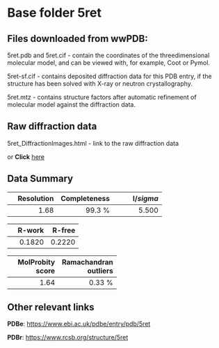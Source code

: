 # Base folder 5ret

## Files downloaded from wwPDB:

5ret.pdb and 5ret.cif - contain the coordinates of the threedimensional molecular model, and can be viewed with, for example, Coot or Pymol.

5ret-sf.cif - contains deposited diffraction data for this PDB entry, if the structure has been solved with X-ray or neutron crystallography.

5ret.mtz - contains structure factors after automatic refinement of molecular model against the diffraction data.

## Raw diffraction data

5ret_DiffractionImages.html - link to the raw diffraction data 

or **Click** [here](https://zenodo.org/record/3730992) 

## Data Summary
|   | Resolution | Completeness| I/$sigma$ |
|---|-------------:|----------------:|--------------:|
|   |1.68|99.3  %|<img width=50/>5.500|

|   | **R-work**| **R-free**   
|---|-------------:|----------------:|           
||0.1820|0.2220|

|   |**MolProbity<br>score**| **Ramachandran<br>outliers** 
|---|-------------:|----------------:|
||1.64|0.33 %|

## Other relevant links 
**PDBe**:  https://www.ebi.ac.uk/pdbe/entry/pdb/5ret
 
**PDBr**: https://www.rcsb.org/structure/5ret 

